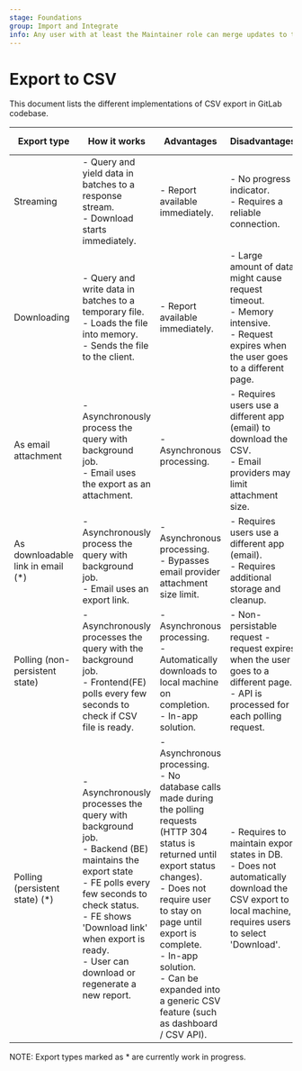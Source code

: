 ```yaml
---
stage: Foundations
group: Import and Integrate
info: Any user with at least the Maintainer role can merge updates to this content. For details, see https://docs.gitlab.com/ee/development/development_processes.html#development-guidelines-review.
---
```


# Export to CSV

This document lists the different implementations of CSV export in GitLab codebase.

| Export type | How it works | Advantages | Disadvantages | Existing examples                                                                                                                                                                                            |
|---|---|---|---|--------------------------------------------------------------------------------------------------------------------------------------------------------------------------------------------------------------|
| Streaming | - Query and yield data in batches to a response stream.<br>- Download starts immediately. | - Report available immediately. | - No progress indicator.<br>- Requires a reliable connection. | [Export audit event log](../administration/audit_event_reports.md#exporting-audit-events)                                                                                                                                    |
| Downloading | - Query and write data in batches to a temporary file.<br>- Loads the file into memory.<br>- Sends the file to the client. | - Report available immediately. | - Large amount of data might cause request timeout.<br>- Memory intensive.<br>- Request expires when the user goes to a different page. | - [Export Chain of Custody Report](../user/compliance/compliance_center/compliance_violations_report.md#chain-of-custody-report)<br>- [Export License Usage File](../subscriptions/self_managed/index.md#export-your-license-usage) |
| As email attachment | - Asynchronously process the query with background job.<br>- Email uses the export as an attachment. | - Asynchronous processing. | - Requires users use a different app (email) to download the CSV.<br>- Email providers may limit attachment size. | - [Export issues](../user/project/issues/csv_export.md)<br>- [Export merge requests](../user/project/merge_requests/csv_export.md)                                                                           |
| As downloadable link in email (*) | - Asynchronously process the query with background job.<br>- Email uses an export link. | - Asynchronous processing.<br>- Bypasses email provider attachment size limit. | - Requires users use a different app (email).<br>- Requires additional storage and cleanup. | [Export User Permissions](https://gitlab.com/gitlab-org/gitlab/-/issues/1772)                                                                                                                                |
| Polling (non-persistent state) | - Asynchronously processes the query with the background job.<br>- Frontend(FE) polls every few seconds to check if CSV file is ready. | - Asynchronous processing.<br>- Automatically downloads to local machine on completion.<br>- In-app solution. | - Non-persistable request - request expires when the user goes to a different page.<br>- API is processed for each polling request. | [Export Vulnerabilities](../user/application_security/vulnerability_report/index.md#export-vulnerability-details)                                                                                            |
| Polling (persistent state) (*) | - Asynchronously processes the query with background job.<br>- Backend (BE) maintains the export state<br>- FE polls every few seconds to check status.<br>- FE shows 'Download link' when export is ready.<br>- User can download or regenerate a new report. | - Asynchronous processing.<br>- No database calls made during the polling requests (HTTP 304 status is returned until export status changes).<br>- Does not require user to stay on page until export is complete.<br>- In-app solution.<br>- Can be expanded into a generic CSV feature (such as dashboard / CSV API). | - Requires to maintain export states in DB.<br>- Does not automatically download the CSV export to local machine, requires users to select 'Download'. | [Export Merge Commits Report](https://gitlab.com/gitlab-org/gitlab/-/merge_requests/43055)                                                                                                                   |

NOTE:
Export types marked as * are currently work in progress.
